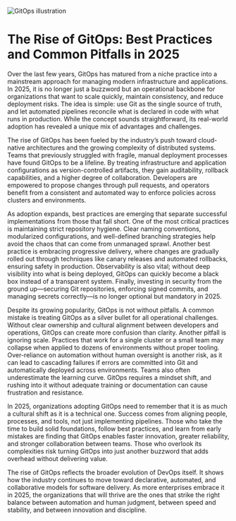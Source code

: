 ![GitOps illustration](https://rafay.co/wp-content/uploads/2021/11/GitOpsDiagram-v1-1024x638.jpg)

# The Rise of GitOps: Best Practices and Common Pitfalls in 2025

Over the last few years, GitOps has matured from a niche practice into a mainstream approach for managing modern infrastructure and applications. In 2025, it is no longer just a buzzword but an operational backbone for organizations that want to scale quickly, maintain consistency, and reduce deployment risks. The idea is simple: use Git as the single source of truth, and let automated pipelines reconcile what is declared in code with what runs in production. While the concept sounds straightforward, its real-world adoption has revealed a unique mix of advantages and challenges.

The rise of GitOps has been fueled by the industry’s push toward cloud-native architectures and the growing complexity of distributed systems. Teams that previously struggled with fragile, manual deployment processes have found GitOps to be a lifeline. By treating infrastructure and application configurations as version-controlled artifacts, they gain auditability, rollback capabilities, and a higher degree of collaboration. Developers are empowered to propose changes through pull requests, and operators benefit from a consistent and automated way to enforce policies across clusters and environments.

As adoption expands, best practices are emerging that separate successful implementations from those that fall short. One of the most critical practices is maintaining strict repository hygiene. Clear naming conventions, modularized configurations, and well-defined branching strategies help avoid the chaos that can come from unmanaged sprawl. Another best practice is embracing progressive delivery, where changes are gradually rolled out through techniques like canary releases and automated rollbacks, ensuring safety in production. Observability is also vital; without deep visibility into what is being deployed, GitOps can quickly become a black box instead of a transparent system. Finally, investing in security from the ground up—securing Git repositories, enforcing signed commits, and managing secrets correctly—is no longer optional but mandatory in 2025.

Despite its growing popularity, GitOps is not without pitfalls. A common mistake is treating GitOps as a silver bullet for all operational challenges. Without clear ownership and cultural alignment between developers and operations, GitOps can create more confusion than clarity. Another pitfall is ignoring scale. Practices that work for a single cluster or a small team may collapse when applied to dozens of environments without proper tooling. Over-reliance on automation without human oversight is another risk, as it can lead to cascading failures if errors are committed into Git and automatically deployed across environments. Teams also often underestimate the learning curve. GitOps requires a mindset shift, and rushing into it without adequate training or documentation can cause frustration and resistance.

In 2025, organizations adopting GitOps need to remember that it is as much a cultural shift as it is a technical one. Success comes from aligning people, processes, and tools, not just implementing pipelines. Those who take the time to build solid foundations, follow best practices, and learn from early mistakes are finding that GitOps enables faster innovation, greater reliability, and stronger collaboration between teams. Those who overlook its complexities risk turning GitOps into just another buzzword that adds overhead without delivering value.

The rise of GitOps reflects the broader evolution of DevOps itself. It shows how the industry continues to move toward declarative, automated, and collaborative models for software delivery. As more enterprises embrace it in 2025, the organizations that will thrive are the ones that strike the right balance between automation and human judgment, between speed and stability, and between innovation and discipline.
